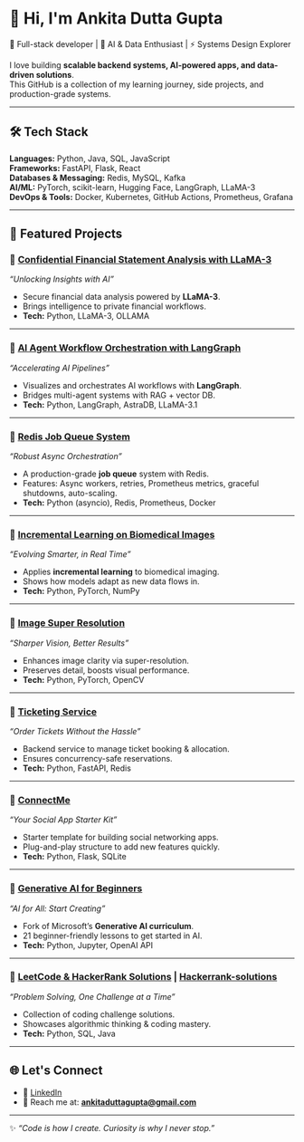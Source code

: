 # 👋 Hi, I'm Ankita Dutta Gupta  

🚀 Full-stack developer | 🧠 AI & Data Enthusiast | ⚡ Systems Design Explorer  

I love building **scalable backend systems, AI-powered apps, and data-driven solutions**.  
This GitHub is a collection of my learning journey, side projects, and production-grade systems.  

---

## 🛠 Tech Stack  

**Languages:** Python, Java, SQL, JavaScript  
**Frameworks:** FastAPI, Flask, React  
**Databases & Messaging:** Redis, MySQL, Kafka  
**AI/ML:** PyTorch, scikit-learn, Hugging Face, LangGraph, LLaMA-3  
**DevOps & Tools:** Docker, Kubernetes, GitHub Actions, Prometheus, Grafana  

---

## 📌 Featured Projects  

### 🔹 [Confidential Financial Statement Analysis with LLaMA-3](https://github.com/ankitaduttagupta/Confidential-Financial-Statement-Analysis-with-Llama-3)  
*“Unlocking Insights with AI”*  
- Secure financial data analysis powered by **LLaMA-3**.  
- Brings intelligence to private financial workflows.  
- **Tech:** Python, LLaMA-3, OLLAMA  

---

### 🔹 [AI Agent Workflow Orchestration with LangGraph](https://github.com/ankitaduttagupta/End-to-End-Multi-AI-Agents-RAG-with-LangGraph-AstraDB-and-Llama-3.1)  
*“Accelerating AI Pipelines”*  
- Visualizes and orchestrates AI workflows with **LangGraph**.  
- Bridges multi-agent systems with RAG + vector DB.  
- **Tech:** Python, LangGraph, AstraDB, LLaMA-3.1  

---

### 🔹 [Redis Job Queue System](https://github.com/ankitaduttagupta/redis-job-queue-system)  
*“Robust Async Orchestration”*  
- A production-grade **job queue** system with Redis.  
- Features: Async workers, retries, Prometheus metrics, graceful shutdowns, auto-scaling.  
- **Tech:** Python (asyncio), Redis, Prometheus, Docker  

---

### 🔹 [Incremental Learning on Biomedical Images](https://github.com/ankitaduttagupta/incremental_learning_on_biomedical_images)  
*“Evolving Smarter, in Real Time”*  
- Applies **incremental learning** to biomedical imaging.  
- Shows how models adapt as new data flows in.  
- **Tech:** Python, PyTorch, NumPy  

---

### 🔹 [Image Super Resolution](https://github.com/ankitaduttagupta/image-super-resolution)  
*“Sharper Vision, Better Results”*  
- Enhances image clarity via super-resolution.  
- Preserves detail, boosts visual performance.  
- **Tech:** Python, PyTorch, OpenCV  

---

### 🔹 [Ticketing Service](https://github.com/ankitaduttagupta/ticketing-service)  
*“Order Tickets Without the Hassle”*  
- Backend service to manage ticket booking & allocation.  
- Ensures concurrency-safe reservations.  
- **Tech:** Python, FastAPI, Redis  

---

### 🔹 [ConnectMe](https://github.com/ankitaduttagupta/ConnectMe)  
*“Your Social App Starter Kit”*  
- Starter template for building social networking apps.  
- Plug-and-play structure to add new features quickly.  
- **Tech:** Python, Flask, SQLite  

---

### 🔹 [Generative AI for Beginners](https://github.com/ankitaduttagupta/generative-ai-for-beginners)  
*“AI for All: Start Creating”*  
- Fork of Microsoft’s **Generative AI curriculum**.  
- 21 beginner-friendly lessons to get started in AI.  
- **Tech:** Python, Jupyter, OpenAI API  

---

### 🔹 [LeetCode & HackerRank Solutions](https://github.com/ankitaduttagupta/leetcode_solutions) | [Hackerrank-solutions](https://github.com/ankitaduttagupta/Hackerrank-solutions)  
*“Problem Solving, One Challenge at a Time”*  
- Collection of coding challenge solutions.  
- Showcases algorithmic thinking & coding mastery.  
- **Tech:** Python, SQL, Java  

---

## 🌐 Let's Connect  

- 💼 [LinkedIn](https://www.linkedin.com/in/ankitaduttagupta5/)
- 📧 Reach me at: **ankitaduttagupta@gmail.com**  

---

✨ *“Code is how I create. Curiosity is why I never stop.”*  
